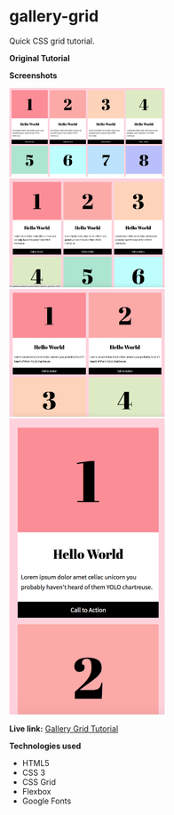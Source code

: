 # gallery-grid

Quick CSS grid tutorial. 

**Original Tutorial**

<a href="https://bryanlrobinson.com/blog/2017/07/26/howto-css-grid-layout-to-make-a-simple-fluid-card-grid/"></a>

**Screenshots**

<img src="images/1.png" width="280" alt="Desktop">
<img src="images/2.png" width="280" alt="Small Desktop">
<img src="images/3.png" width="280" alt="Tablet">
<img src="images/4.png" width="280" alt="Mobile">


**Live link:**
<a href="https://aheitzen.github.io/equal-work-equal-pay/" target="blank">Gallery Grid Tutorial</a>

**Technologies used**
* HTML5
* CSS 3
* CSS Grid
* Flexbox
* Google Fonts








